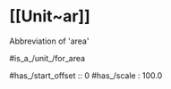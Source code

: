 
# [[Unit~ar]] 

Abbreviation of 'area' 

#is_a_/unit_/for_area 


#has_/start_offset :: 0
#has_/scale : 100.0

